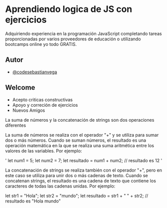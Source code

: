 
# Aprendiendo logica de JS con ejercicios

Adquiriendo experiencia en la programación JavaScript completando tareas proporcionadas por varios proveedores de educación o utilizando bootcamps online  yo todo GRATIS.

## Autor

- [@codesebastianvega](https://github.com/codesebastianvega)


## Welcome

- Acepto criticas constructivas
- Apoyo y correción de ejercicios
- Nuevos Amigos


La suma de números y la concatenación de strings son dos operaciones diferentes

La suma de números se realiza con el operador "+" y se utiliza para sumar dos o más números. Cuando se suman números, el resultado es una operación matemática en la que se realiza una suma aritmética entre los valores de las variables. Por ejemplo:

'
let num1 = 5;
let num2 = 7;
let resultado = num1 + num2; // resultado es 12
'

La concatenación de strings se realiza también con el operador "+", pero en este caso se utiliza para unir dos o más cadenas de texto. Cuando se concatenan strings, el resultado es una cadena de texto que contiene los caracteres de todas las cadenas unidas. Por ejemplo:

let str1 = "Hola";
let str2 = "mundo";
let resultado = str1 + " " + str2; // resultado es "Hola mundo"
